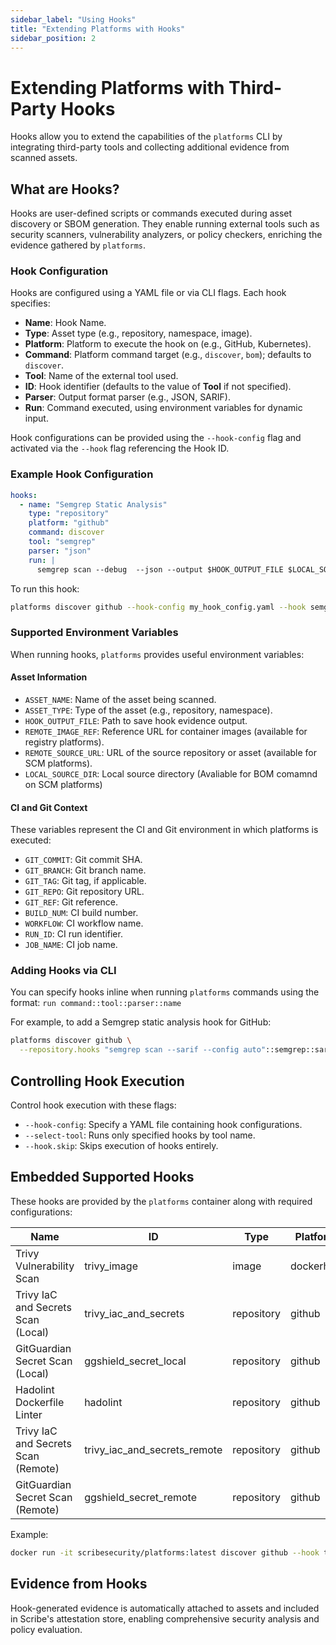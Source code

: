 ```yaml
---
sidebar_label: "Using Hooks"
title: "Extending Platforms with Hooks"
sidebar_position: 2
---
```


# Extending Platforms with Third-Party Hooks

Hooks allow you to extend the capabilities of the `platforms` CLI by integrating third-party tools and collecting additional evidence from scanned assets.

## What are Hooks?
Hooks are user-defined scripts or commands executed during asset discovery or SBOM generation. They enable running external tools such as security scanners, vulnerability analyzers, or policy checkers, enriching the evidence gathered by `platforms`.

### Hook Configuration
Hooks are configured using a YAML file or via CLI flags. Each hook specifies:
- **Name**: Hook Name.
- **Type**: Asset type (e.g., repository, namespace, image).
- **Platform**: Platform to execute the hook on (e.g., GitHub, Kubernetes).
- **Command**: Platform command target (e.g., `discover`, `bom`); defaults to `discover`.
- **Tool**: Name of the external tool used.
- **ID**: Hook identifier (defaults to the value of **Tool** if not specified).
- **Parser**: Output format parser (e.g., JSON, SARIF).
- **Run**: Command executed, using environment variables for dynamic input.

Hook configurations can be provided using the `--hook-config` flag and activated via the `--hook` flag referencing the Hook ID.

### Example Hook Configuration
```yaml
hooks:
  - name: "Semgrep Static Analysis"
    type: "repository"
    platform: "github"
    command: discover
    tool: "semgrep"
    parser: "json"
    run: |
      semgrep scan --debug  --json --output $HOOK_OUTPUT_FILE $LOCAL_SOURCE_DIR 
```

To run this hook:
```bash
platforms discover github --hook-config my_hook_config.yaml --hook semgrep
```

### Supported Environment Variables
When running hooks, `platforms` provides useful environment variables:

#### Asset Information
- `ASSET_NAME`: Name of the asset being scanned.
- `ASSET_TYPE`: Type of the asset (e.g., repository, namespace).
- `HOOK_OUTPUT_FILE`: Path to save hook evidence output.
- `REMOTE_IMAGE_REF`: Reference URL for container images (available for registry platforms).
- `REMOTE_SOURCE_URL`: URL of the source repository or asset (available for SCM platforms).
- `LOCAL_SOURCE_DIR`: Local source directory (Avaliable for BOM comamnd on SCM platforms)

#### CI and Git Context
These variables represent the CI and Git environment in which platforms is executed:

- `GIT_COMMIT`: Git commit SHA.
- `GIT_BRANCH`: Git branch name.
- `GIT_TAG`: Git tag, if applicable.
- `GIT_REPO`: Git repository URL.
- `GIT_REF`: Git reference.
- `BUILD_NUM`: CI build number.
- `WORKFLOW`: CI workflow name.
- `RUN_ID`: CI run identifier.
- `JOB_NAME`: CI job name.


### Adding Hooks via CLI

You can specify hooks inline when running `platforms` commands using the format:
`run command::tool::parser::name`

For example, to add a Semgrep static analysis hook for GitHub:
```bash
platforms discover github \
  --repository.hooks "semgrep scan --sarif --config auto"::semgrep::sarif::"Semgrep Static Analysis"
```

## Controlling Hook Execution
Control hook execution with these flags:
- `--hook-config`: Specify a YAML file containing hook configurations.
- `--select-tool`: Runs only specified hooks by tool name.
- `--hook.skip`: Skips execution of hooks entirely.

## Embedded Supported Hooks
These hooks are provided by the `platforms` container along with required configurations:

<!--
{
    "command": "python scripts/hook_table.py",
    "output-format": "markdown"
}
-->
<!-- { "object-type": "command-output-start" } -->
| Name | ID | Type | Platform | Tool | Parser |
| --- | --- | --- | --- | --- | --- |
| Trivy Vulnerability Scan | trivy_image | image | dockerhub |  | sarif |
| Trivy IaC and Secrets Scan (Local) | trivy_iac_and_secrets | repository | github | trivy | trivy |
| GitGuardian Secret Scan (Local) | ggshield_secret_local | repository | github | ggshield | ggshield |
| Hadolint Dockerfile Linter | hadolint | repository | github | hadolint | sarif |
| Trivy IaC and Secrets Scan (Remote) | trivy_iac_and_secrets_remote | repository | github | trivy | trivy |
| GitGuardian Secret Scan (Remote) | ggshield_secret_remote | repository | github | ggshield | ggshield |


<!-- { "object-type": "command-output-end" } -->


Example:
```bash
docker run -it scribesecurity/platforms:latest discover github --hook trivy_iac_and_secrets_remote
```

## Evidence from Hooks
Hook-generated evidence is automatically attached to assets and included in Scribe's attestation store, enabling comprehensive security analysis and policy evaluation.

